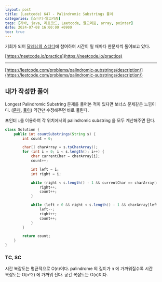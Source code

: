 ```yaml
---
layout: post
title: (Leetcode) 647 - Palindromic Substrings 풀이
categories: [스터디-알고리즘]
tags: [자바, java, 리트코드, Leetcode, 알고리즘, array, pointer]
date: 2024-07-08 16:00:00 +0900
toc: true
---
```


기회가 되어 [달레님의 스터디](https://github.com/DaleStudy/leetcode-study)에 참여하여 시간이 될 때마다 한문제씩 풀어보고 있다.

[https://neetcode.io/practice](https://neetcode.io/practice)

---

[https://leetcode.com/problems/palindromic-substrings/description/](https://leetcode.com/problems/palindromic-substrings/description/)

## 내가 작성한 풀이

Longest Palindromic Substring 문제를 풀어본 적이 있다면 보너스 문제같은 느낌이다. ([문제](https://leetcode.com/problems/longest-palindromic-substring), [풀이](https://algorithm.jonghoonpark.com/2024/07/01/leetcode-5))
약간만 수정해주면 바로 풀린다.

포인터 `i`를 이용하여 각 위치에서의 palindromic substring 을 모두 계산해주면 된다.

```java
class Solution {
    public int countSubstrings(String s) {
        int count = 0;

        char[] charArray = s.toCharArray();
        for (int i = 0; i < s.length(); i++) {
            char currentChar = charArray[i];
            count++;

            int left = i;
            int right = i;

            while (right < s.length() - 1 && currentChar == charArray[right + 1]) {
                right++;
                count++;
            }

            while (left > 0 && right < s.length() - 1 && charArray[left - 1] == charArray[right + 1]) {
                left--;
                right++;
                count++;
            }
        }

        return count;
    }
}
```

### TC, SC

시간 복잡도는 평균적으로 O(n)이다. palindrome 의 길이가 n 에 가까워질수록 시간 복잡도는 O(n^2) 에 가까워 진다.
공간 복잡도는 O(n)이다.
